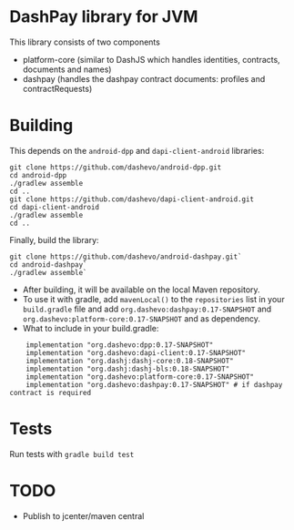 # DashPay library for JVM
This library consists of two components
- platform-core (similar to DashJS which handles identities, contracts, documents and names)
- dashpay (handles the dashpay contract documents: profiles and contractRequests)

# Building
This depends on the `android-dpp` and `dapi-client-android` libraries:
```
git clone https://github.com/dashevo/android-dpp.git
cd android-dpp
./gradlew assemble
cd ..
git clone https://github.com/dashevo/dapi-client-android.git
cd dapi-client-android
./gradlew assemble
cd ..
```
Finally, build the library:
```
git clone https://github.com/dashevo/android-dashpay.git`
cd android-dashpay`
./gradlew assemble`
```
- After building, it will be available on the local Maven repository.
- To use it with gradle, add `mavenLocal()` to the `repositories` list in your `build.gradle` file and add `org.dashevo:dashpay:0.17-SNAPSHOT` and `org.dashevo:platform-core:0.17-SNAPSHOT` and as dependency. 
- What to include in your build.gradle:
```
    implementation "org.dashevo:dpp:0.17-SNAPSHOT"
    implementation "org.dashevo:dapi-client:0.17-SNAPSHOT"
    implementation "org.dashj:dashj-core:0.18-SNAPSHOT"
    implementation "org.dashj:dashj-bls:0.18-SNAPSHOT"
    implementation "org.dashevo:platform-core:0.17-SNAPSHOT"
    implementation "org.dashevo:dashpay:0.17-SNAPSHOT" # if dashpay contract is required
```
# Tests
Run tests with `gradle build test`

# TODO
- Publish to jcenter/maven central
